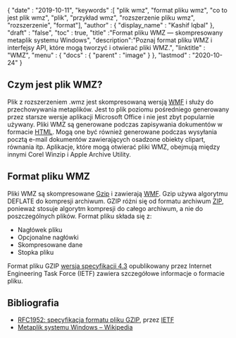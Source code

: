 {
  "date" : "2019-10-11",
  "keywords" :[ "plik wmz", "format pliku wmz", "co to jest plik wmz", "plik", "przykład wmz", "rozszerzenie pliku wmz", "rozszerzenie", "format"],
  "author" : {
    "display_name" : "Kashif Iqbal"
},
  "draft" : "false",
  "toc" : true,
  "title" :"Format pliku WMZ — skompresowany metaplik systemu Windows",
  "description":"Poznaj format pliku WMZ i interfejsy API, które mogą tworzyć i otwierać pliki WMZ.",
  "linktitle" : "WMZ",
  "menu" : {
    "docs" : {
      "parent" : "image"
}
},
  "lastmod" : "2020-10-24"
}

## Czym jest plik WMZ?

Plik z rozszerzeniem .wmz jest skompresowaną wersją [WMF](/pl/image/wmf/) i służy do przechowywania metaplików. Jest to plik poziomu pośredniego generowany przez starsze wersje aplikacji Microsoft Office i nie jest zbyt popularnie używany. Pliki WMZ są generowane podczas zapisywania dokumentów w formacie [HTML](/pl/web/html/). Mogą one być również generowane podczas wysyłania pocztą e-mail dokumentów zawierających osadzone obiekty clipart, równania itp. Aplikacje, które mogą otwierać pliki WMZ, obejmują między innymi Corel Winzip i Apple Archive Utility.

## Format pliku WMZ

Pliki WMZ są skompresowane [Gzip](/pl/compression/gz/) i zawierają [WMF](/pl/image/WMF/). Gzip używa algorytmu DEFLATE do kompresji archiwum. GZIP różni się od formatu archiwum [ZIP](/pl/compression/zip/), ponieważ stosuje algorytm kompresji do całego archiwum, a nie do poszczególnych plików. Format pliku składa się z:

* Nagłówek pliku
* Opcjonalne nagłówki
* Skompresowane dane
* Stopka pliku

Format pliku GZIP [wersja specyfikacji 4.3](https://datatracker.ietf.org/doc/html/rfc1952) opublikowany przez Internet Engineering Task Force (IETF) zawiera szczegółowe informacje o formacie pliku.

## Bibliografia

* [RFC1952: specyfikacja formatu pliku GZIP](https://datatracker.ietf.org/doc/html/rfc1952), przez [IETF](https://www.ietf.org)
* [Metaplik systemu Windows – Wikipedia](https://en.wikipedia.org/wiki/Windows_Metafile)

